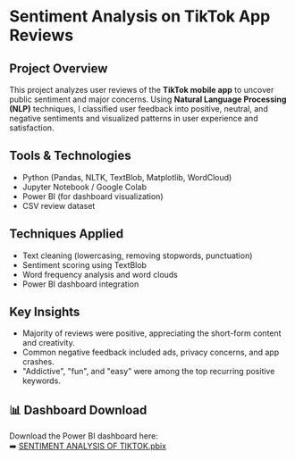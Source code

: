 # Sentiment Analysis on TikTok App Reviews

## Project Overview
This project analyzes user reviews of the **TikTok mobile app** to uncover public sentiment and major concerns. Using **Natural Language Processing (NLP)** techniques, I classified user feedback into positive, neutral, and negative sentiments and visualized patterns in user experience and satisfaction.

## Tools & Technologies
- Python (Pandas, NLTK, TextBlob, Matplotlib, WordCloud)
- Jupyter Notebook / Google Colab
- Power BI (for dashboard visualization)
- CSV review dataset

## Techniques Applied
- Text cleaning (lowercasing, removing stopwords, punctuation)
- Sentiment scoring using TextBlob
- Word frequency analysis and word clouds
- Power BI dashboard integration 

## Key Insights
- Majority of reviews were positive, appreciating the short-form content and creativity.
- Common negative feedback included ads, privacy concerns, and app crashes.
- "Addictive", "fun", and "easy" were among the top recurring positive keywords.
  
## 📊 Dashboard Download

Download the Power BI dashboard here:  
➡️ [SENTIMENT ANALYSIS OF TIKTOK.pbix](./SENTIMENT%20ANALYSIS%20OF%20TIKTOK.pbix)

